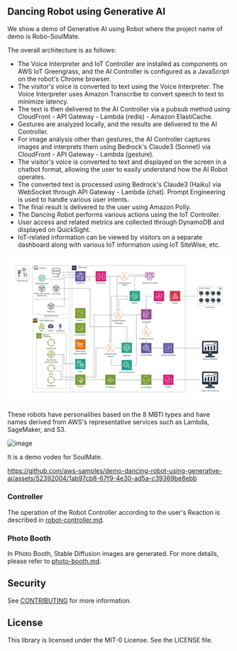 ## Dancing Robot using Generative AI 

We show a demo of Generative AI using Robot where the project name of demo is Robo-SoulMate.

The overall architecture is as follows:

- The Voice Interpreter and IoT Controller are installed as components on AWS IoT Greengrass, and the AI Controller is configured as a JavaScript on the robot's Chrome browser.
- The visitor's voice is converted to text using the Voice Interpreter. The Voice Interpreter uses Amazon Transcribe to convert speech to text to minimize latency.
- The text is then delivered to the AI Controller via a pubsub method using CloudFront - API Gateway - Lambda (redis) - Amazon ElastiCache.
- Gestures are analyzed locally, and the results are delivered to the AI Controller.
- For image analysis other than gestures, the AI Controller captures images and interprets them using Bedrock's Claude3 (Sonnet) via CloudFront - API Gateway - Lambda (gesture).
- The visitor's voice is converted to text and displayed on the screen in a chatbot format, allowing the user to easily understand how the AI Robot operates.
- The converted text is processed using Bedrock's Claude3 (Haiku) via WebSocket through API Gateway - Lambda (chat). Prompt Engineering is used to handle various user intents.
- The final result is delivered to the user using Amazon Polly.
- The Dancing Robot performs various actions using the IoT Controller.
- User access and related metrics are collected through DynamoDB and displayed on QuickSight.
- IoT-related information can be viewed by visitors on a separate dashboard along with various IoT information using IoT SiteWise, etc.

  
![image](./pictures/main-architecture.jpg)

These robots have personalities based on the 8 MBTI types and have names derived from AWS's representative services such as Lambda, SageMaker, and S3. 

![image](https://github.com/aws-samples/demo-dancing-robot-using-generative-ai/assets/52392004/f005a5eb-5743-4975-8636-7c78d8b52447)

It is a demo vodeo for SoulMate.

https://github.com/aws-samples/demo-dancing-robot-using-generative-ai/assets/52392004/1ab97cb8-67f9-4e30-ad5a-c39369be8ebb





### Controller

The operation of the Robot Controller according to the user's Reaction is described in [robot-controller.md](./robot-controller.md). 

### Photo Booth

In Photo Booth, Stable Diffusion images are generated. For more details, please refer to [photo-booth.md](./photo-booth.md). 




## Security

See [CONTRIBUTING](CONTRIBUTING.md#security-issue-notifications) for more information.

## License

This library is licensed under the MIT-0 License. See the LICENSE file.

